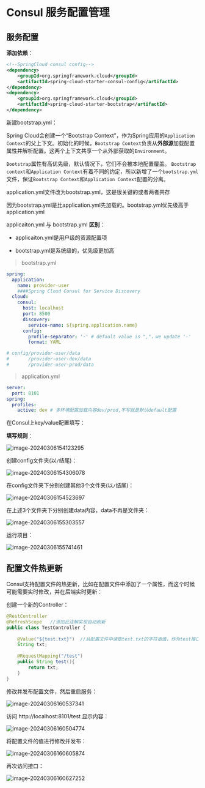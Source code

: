 # Consul 服务配置管理

## 服务配置

**添加依赖**：

```xml
<!--SpringCloud consul config-->
<dependency>
    <groupId>org.springframework.cloud</groupId>
    <artifactId>spring-cloud-starter-consul-config</artifactId>
</dependency>
<dependency>
    <groupId>org.springframework.cloud</groupId>
    <artifactId>spring-cloud-starter-bootstrap</artifactId>
</dependency>
```

新建bootstrap.yml：

Spring Cloud会创建一个“Bootstrap Context”，作为Spring应用的`Application Context`的父上下文。初始化的时候，`Bootstrap Context`负责从**外部源**加载配置属性并解析配置。这两个上下文共享一个从外部获取的`Environment`。

`Bootstrap`属性有高优先级，默认情况下，它们不会被本地配置覆盖。 `Bootstrap context`和`Application Context`有着不同的约定，所以新增了一个`bootstrap.yml`文件，保证`Bootstrap Context`和`Application Context`配置的分离。

application.yml文件改为bootstrap.yml，这是很关键的或者两者共存

因为bootstrap.yml是比application.yml先加载的。bootstrap.yml优先级高于application.yml

applicaiton.yml 与 bootstrap.yml **区别**：

- applicaiton.yml是用户级的资源配置项

- bootstrap.yml是系统级的，优先级更加高

> bootstrap.yml

```yaml
spring:
  application:
    name: provider-user
    ####Spring Cloud Consul for Service Discovery
  cloud:
    consul:
      host: localhost
      port: 8500
      discovery:
        service-name: ${spring.application.name}
      config:
        profile-separator: '-' # default value is ","，we update '-'
        format: YAML

# config/provider-user/data
#       /provider-user-dev/data
#       /provider-user-prod/data
```

> application.yml

```yaml
server:
  port: 8101
spring:
  profiles:
    active: dev # 多环境配置加载内容dev/prod,不写就是默认default配置
```

在Consul上key/value配置填写：

**填写规则**：

![image-20240306154123295](https://cdn.jsdelivr.net/gh/letengzz/tc2/img202403061541480.png)

创建config文件夹(以`/`结尾)：

![image-20240306154306078](https://cdn.jsdelivr.net/gh/letengzz/tc2/img202403061543910.png)

在config文件夹下分别创建其他3个文件夹(以`/`结尾)：

![image-20240306154523697](https://cdn.jsdelivr.net/gh/letengzz/tc2/img202403061545125.png)

在上述3个文件夹下分别创建data内容，data不再是文件夹：

![image-20240306155303557](https://cdn.jsdelivr.net/gh/letengzz/tc2/img202403061553453.png)

运行项目：

![image-20240306155741461](https://cdn.jsdelivr.net/gh/letengzz/tc2/img202403061557639.png)

## 配置文件热更新

Consul支持配置文件的热更新，比如在配置文件中添加了一个属性，而这个时候可能需要实时修改，并在后端实时更新：

创建一个新的Controller：

```java
@RestController
@RefreshScope   //添加此注解实现自动刷新
public class TestController {
    
    @Value("${test.txt}")  //从配置文件中读取test.txt的字符串值，作为test接口的返回值
    String txt;
    
    @RequestMapping("/test")
    public String test(){
        return txt;
    }
}
```

修改并发布配置文件，然后重启服务：

![image-20240306160537341](https://cdn.jsdelivr.net/gh/letengzz/tc2/img202403061605598.png)

访问 http://localhost:8101/test 显示内容：

![image-20240306160504774](https://cdn.jsdelivr.net/gh/letengzz/tc2/img202403061605357.png)

将配置文件的值进行修改并发布：

![image-20240306160605874](https://cdn.jsdelivr.net/gh/letengzz/tc2/img202403061606339.png)

再次访问接口：

![image-20240306160627252](https://cdn.jsdelivr.net/gh/letengzz/tc2/img202403061606062.png)
